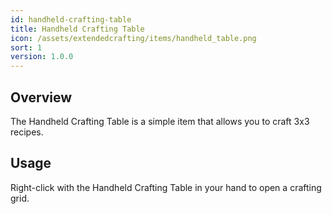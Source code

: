 ```yaml
---
id: handheld-crafting-table
title: Handheld Crafting Table
icon: /assets/extendedcrafting/items/handheld_table.png
sort: 1
version: 1.0.0
---
```


## Overview

The Handheld Crafting Table is a simple item that allows you to craft 3x3 recipes.

## Usage

Right-click with the Handheld Crafting Table in your hand to open a crafting grid.
